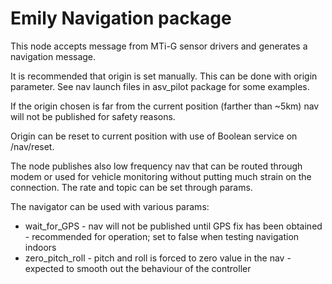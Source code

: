 Emily Navigation package
========================

This node accepts message from MTi-G sensor drivers and generates a navigation message.

It is recommended that origin is set manually. This can be done with origin parameter. See nav launch files
in asv_pilot package for some examples.

If the origin chosen is far from the current position (farther than ~5km) nav will not be published for safety reasons.

Origin can be reset to current position with use of Boolean service on /nav/reset.

The node publishes also low frequency nav that can be routed through modem or used for vehicle monitoring without
putting much strain on the connection. The rate and topic can be set through params. 

The navigator can be used with various params:
 - wait_for_GPS - nav will not be published until GPS fix has been obtained - recommended for operation;
 set to false when testing navigation indoors
 - zero_pitch_roll - pitch and roll is forced to zero value in the nav - expected to smooth out the behaviour of the controller
